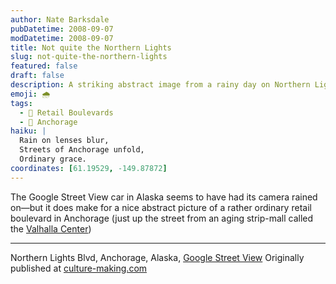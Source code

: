 ```yaml
---
author: Nate Barksdale
pubDatetime: 2008-09-07
modDatetime: 2008-09-07
title: Not quite the Northern Lights
slug: not-quite-the-northern-lights
featured: false
draft: false
description: A striking abstract image from a rainy day on Northern Lights Blvd in Anchorage, Alaska, showcases the ordinary retail landscape in an intriguing way.
emoji: 🌧️
tags:
  - 🌆 Retail Boulevards
  - 📍 Anchorage
haiku: |
  Rain on lenses blur,  
  Streets of Anchorage unfold,  
  Ordinary grace.
coordinates: [61.19529, -149.87872]
---
```


The Google Street View car in Alaska seems to have had its camera rained on—but it does make for a nice abstract picture of a rather ordinary retail boulevard in Anchorage (just up the street from an aging strip-mall called the [Valhalla Center](http://maps.google.com/?ie=UTF8&ll=61.210725,-149.88965&spn=0.030753,0.12248&t=h&z=14&layer=c&cbll=61.19529,-149.893546&panoid=ml3ZTiVSzyXNlQpF2ALAFw&cbp=2,315.7092618417597,,0,3.0148980261181784))

---

Northern Lights Blvd, Anchorage, Alaska, [Google Street View](http://maps.google.com/?ie=UTF8&ll=61.210725,-149.874887&spn=0.030753,0.12248&t=h&z=14&layer=c&cbll=61.19529,-149.87872&panoid=mcH0TxIr8vHdDa2zOeOiBw&cbp=2,270.1292618417598,,0,3.0148980261181784) Originally published at [culture-making.com](http://www.culture-making.com)
